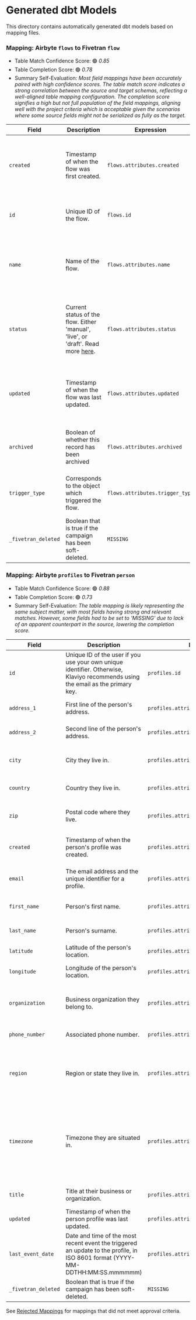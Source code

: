 # Generated dbt Models

This directory contains automatically generated dbt models based on mapping files.

### Mapping: Airbyte `flows` to Fivetran `flow`


- Table Match Confidence Score: 🟢 _0.85_
- Table Completion Score: 🟢 _0.78_
- Summary Self-Evaluation: _Most field mappings have been accurately paired with high confidence scores. The table match score indicates a strong correlation between the source and target schemas, reflecting a well-aligned table mapping configuration. The completion score signifies a high but not full population of the field mappings, aligning well with the project criteria which is acceptable given the scenarios where some source fields might not be serialized as fully as the target._

| Field | Description | Expression | Confidence | Evaluation |
| --- | --- | --- | --- | --- |
| `created` | Timestamp of when the flow was first created. | `flows.attributes.created` | 🟢 _0.90_ | *Strong match for the timestamp field indicating the creation time matching perfectly.* |
| `id` | Unique ID of the flow. | `flows.id` | 🟢 _0.95_ | *Perfect match with unique ID fields in both source and target.* |
| `name` | Name of the flow. | `flows.attributes.name` | 🟢 _0.88_ | *Field name matches directly, indicating a strong representation of the same attribute.* |
| `status` | Current status of the flow. Either 'manual', 'live', or 'draft'. Read more [here](https://help.klaviyo.com/hc/en-us/articles/115002774932-Getting-Started-with-Flows#the-flow-action-status9). | `flows.attributes.status` | 🟢 _0.83_ | *Good match between status descriptions, slightly less confident due to textual variations in descriptions.* |
| `updated` | Timestamp of when the flow was last updated. | `flows.attributes.updated` | 🟢 _0.90_ | *Strong match for the timestamp field indicating the update time matching perfectly.* |
| `archived` | Boolean of whether this record has been archived | `flows.attributes.archived` | 🟢 _0.80_ | *Good match, boolean fields align well but minor uncertainties exist.* |
| `trigger_type` | Corresponds to the object which triggered the flow. | `flows.attributes.trigger_type` | 🟢 _0.85_ | *Strong correlation between trigger types hinted by descriptions.* |
| `_fivetran_deleted` | Boolean that is true if the campaign has been soft-deleted. | `MISSING` | ❌ _0.00_ | *No good match found.* |

### Mapping: Airbyte `profiles` to Fivetran `person`


- Table Match Confidence Score: 🟢 _0.88_
- Table Completion Score: 🟢 _0.73_
- Summary Self-Evaluation: _The table mapping is likely representing the same subject matter, with most fields having strong and relevant matches. However, some fields had to be set to 'MISSING' due to lack of an apparent counterpart in the source, lowering the completion score._

| Field | Description | Expression | Confidence | Evaluation |
| --- | --- | --- | --- | --- |
| `id` | Unique ID of the user if you use your own unique identifier. Otherwise, Klaviyo  recommends using the email as the primary key.   | `profiles.id` | 🟢 _1.00_ | *Direct and exact match found.* |
| `address_1` | First line of the person's address. | `profiles.attributes.location.address1` | 🟢 _0.95_ | *Direct match at nested level.* |
| `address_2` | Second line of the person's address. | `profiles.attributes.location.address2` | 🟢 _0.95_ | *Direct match at nested level.* |
| `city` | City they live in. | `profiles.attributes.location.city` | 🟢 _0.90_ | *Relevant match found at nested level.* |
| `country` | Country they live in. | `profiles.attributes.location.country` | 🟢 _0.90_ | *Relevant and direct match.* |
| `zip` | Postal code where they live. | `profiles.attributes.location.zip` | 🟢 _0.90_ | *Direct match for postal code identified.* |
| `created` | Timestamp of when the person's profile was created. | `profiles.attributes.created` | 🟢 _0.90_ | *Timestamp fields perfectly align.* |
| `email` | The email address and the unique identifier for a profile. | `profiles.attributes.email` | 🟢 _1.00_ | *Exact match with primary key relevance.* |
| `first_name` | Person's first name. | `profiles.attributes.first_name` | 🟢 _0.95_ | *Direct and exact match found.* |
| `last_name` | Person's surname. | `profiles.attributes.last_name` | 🟢 _0.95_ | *Direct and exact match found.* |
| `latitude` | Latitude of the person's location. | `profiles.attributes.location.latitude` | 🟢 _0.85_ | *Exact match for latitude.* |
| `longitude` | Longitude of the person's location. | `profiles.attributes.location.longitude` | 🟢 _0.85_ | *Exact match for longitude.* |
| `organization` | Business organization they belong to. | `profiles.attributes.organization` | 🟢 _0.90_ | *Directly matches business organization field.* |
| `phone_number` | Associated phone number. | `profiles.attributes.phone_number` | 🟢 _0.90_ | *Direct match found.* |
| `region` | Region or state they live in. | `profiles.attributes.location.region` | 🟢 _0.70_ | *Possible match considering regional data, but ambiguity remains.* |
| `timezone` | Timezone they are situated in. | `profiles.attributes.location.timezone` | 🟢 _0.70_ | *Relevant match found, although some variations may exist due to different timezone formats.* |
| `title` | Title at their business or organization. | `profiles.attributes.title` | 🟢 _0.90_ | *Direct match on job title.* |
| `updated` | Timestamp of when the person profile was last updated. | `profiles.attributes.updated` | 🟢 _0.90_ | *Timestamp fields align well.* |
| `last_event_date` | Date and time of the most recent event the triggered an update to the profile, in ISO 8601 format (YYYY-MM-DDTHH:MM:SS.mmmmmm) | `profiles.attributes.last_event_date` | 🟢 _0.90_ | *Exact match for event timestamp.* |
| `_fivetran_deleted` | Boolean that is true if the campaign has been soft-deleted. | `MISSING` | ❌ _0.00_ | *No good match found.* |

See [Rejected Mappings](./rejected_mappings.md) for mappings that did not meet approval criteria.
